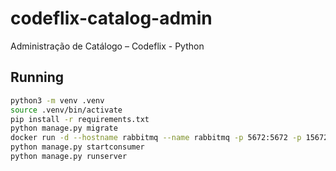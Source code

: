 # codeflix-catalog-admin

Administração de Catálogo – Codeflix - Python

## Running

```bash
python3 -m venv .venv
source .venv/bin/activate
pip install -r requirements.txt
python manage.py migrate
docker run -d --hostname rabbitmq --name rabbitmq -p 5672:5672 -p 15672:15672 rabbitmq:3-management
python manage.py startconsumer
python manage.py runserver
```
